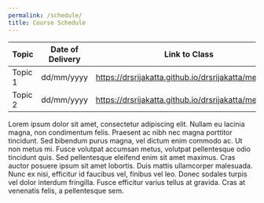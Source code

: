 ```yaml
---
permalink: /schedule/
title: Course Schedule
---
```


|   Topic       | Date of Delivery | Link to Class | Date of Assessment |
| ------------- | ---------------- | ------------- | ------------------ |
| Topic 1       | dd/mm/yyyy       | https://drsrijakatta.github.io/drsrijakatta/meetings/ | dd/mm/yyyy
| Topic 2       | dd/mm/yyyy       | https://drsrijakatta.github.io/drsrijakatta/meetings/ | dd/mm/yyyy



Lorem ipsum dolor sit amet, consectetur adipiscing elit. Nullam eu lacinia magna, non condimentum felis. Praesent ac nibh nec magna porttitor tincidunt. Sed bibendum purus magna, vel dictum enim commodo ac. Ut non metus mi. Fusce volutpat accumsan metus, volutpat pellentesque odio tincidunt quis. Sed pellentesque eleifend enim sit amet maximus. Cras auctor posuere ipsum sit amet lobortis. Duis mattis ullamcorper malesuada. Nunc ex nisi, efficitur id faucibus vel, finibus vel leo. Donec sodales turpis vel dolor interdum fringilla. Fusce efficitur varius tellus at gravida. Cras at venenatis felis, a pellentesque sem.
